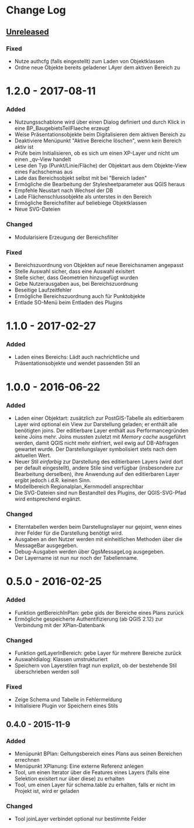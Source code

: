 # Change Log

## [Unreleased](https://github.com/bstroebl/xplanplugin/compare/v1.0.0...develop)

### Fixed
- Nutze authcfg (falls eingestellt) zum Laden von Objektklassen
- Ordne neue Objekte bereits geladener LAyer dem aktiven Bereich zu

# 1.2.0 - 2017-08-11

### Added
- Nutzungsschablone wird über einen Dialog definiert und durch Klick in eine BP_BaugebietsTeilFlaeche erzeugt
- Weise Präsentationsobjekte beim Digitalisieren dem aktiven Bereich zu
- Deaktiviere Menüpunkt "Aktive Bereiche löschen", wenn kein Bereich aktiv ist
- Prüfe beim Initialisieren, ob es sich um einen XP-Layer und nicht um einen _qv-View handelt
- Lese den Typ (Punkt/Linie/Fläche) der Objektart aus dem Objekte-View eines Fachschemas aus
- Lade das Bereichsobjekt selbst mit bei "Bereich laden"
- Ermögliche die Bearbeitung der Stylesheetparameter aus QGIS heraus
- Empfehle Neustart nach Wechsel der DB
- Lade Flächenschlussobjekte als unterstes in den Bereich
- Ermögliche Bereichsfilter auf beliebiege Objektklassen
- Neue SVG-Dateien

### Changed
- Modularisiere Erzeugung der Bereichsfilter

### Fixed
- Bereichszuordnung von Objekten auf neue Bereichsnamen angepasst
- Stelle Auswahl sicher, dass eine Auswahl exisitert
- Stelle sicher, dass Geometrien hinzugefügt wurden
- Gebe Nutzerausgaben aus, bei Bereichszuordnung
- Beseitige Laufzeitfehler
- Ermögliche Bereichszuordnung auch für Punktobjekte
- Entlade SO-Menü beim Entladen des Plugins

# 1.1.0 - 2017-02-27

### Added
- Laden eines Bereichs: Lädt auch nachrichtliche und Präsentationsobjekte und wendet passenden Stil an

# 1.0.0 - 2016-06-22

### Added
- Laden einer Objektart: zusätzlich zur PostGIS-Tabelle als editierbarem Layer wird optional ein View zur Darstellung geladen; er enthält alle benötigten joins. Der editierbare Layer enthält aus Performancegründen keine Joins mehr. Joins mussten zuletzt mit *Memory cache* ausgeführt werden, damit QGIS nicht mehr einfriert, weil ewig auf DB-Abfragen gewartet wurde. Der Darstellungslayer symbolisiert stets nach dem aktuellen Wert.
- Neuer Stil *einfarbig* zur Darstellung des editierbaren Layers (wird dort per default eingestellt), andere Stile sind verfügbar (insbesondere zur Bearbeitung derselben), ihre Anwendung auf den editierbaren Layer ergibt jedoch i.d.R. keinen Sinn.
- Modellbereich Regionalplan_Kernmodell ansprechbar
- Die SVG-Dateien sind nun Bestandteil des Plugins, der QGIS-SVG-Pfad wird entsprechend ergänzt.

### Changed
- Elterntabellen werden beim Darstellugnslayer nur gejoint, wenn eines ihrer Felder für die Darstellung benötigt wird.
- Ausgaben an den Nutzer werden mit einheitlichen Methoden über die MessageBar ausgegeben.
- Debug-Ausgaben werden über QgsMessageLog ausgegeben.
- Der Layername ist nun nur noch der Tabellenname.

# 0.5.0 - 2016-02-25
### Added
- Funktion getBereichInPlan: gebe gids der Bereiche eines Plans zurück
- Ermögliche gespeicherte Authentifizierung (ab QGIS 2.12) zur Verbindung mit der XPlan-Datenbank

### Changed
- Funktion getLayerInBereich: gebe Layer für mehrere Bereiche zurück
- Auswahldialog: Klassen umstrukturiert
- Speichern von Layerstilen fragt nun explizit, ob der bestehende Stil überschrieben werden soll

### Fixed
- Zeige Schema und Tabelle in Fehlermeldung
- Initialisiere Plugin vor Speichern eines Stils

## 0.4.0 - 2015-11-9
### Added
- Menüpunkt BPlan: Geltungsbereich eines Plans aus seinen Bereichen errechnen
- Menüpunkt XPlanung: Eine externe Referenz anlegen
- Tool, um einen Iterator über die Features eines Layers (falls eine Selektion exisitert nur über diese) zu erhalten
- Tool, um einen Layer für schema.table zu erhalten, falls er nicht im Projekt ist, wird er geladen

### Changed
- Tool joinLayer verbindet optional nur bestimmte Felder

